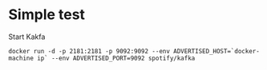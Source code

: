 # Simple test

Start Kakfa
```
docker run -d -p 2181:2181 -p 9092:9092 --env ADVERTISED_HOST=`docker-machine ip` --env ADVERTISED_PORT=9092 spotify/kafka
```